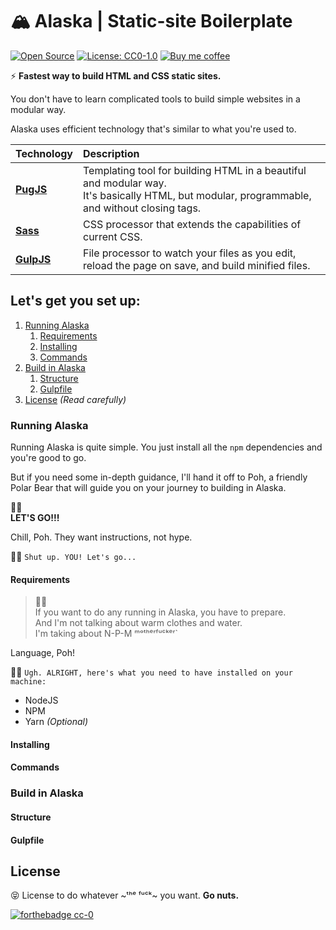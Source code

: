 # 🏔 Alaska | Static-site Boilerplate

[![Open Source](https://badgen.net/badge/icon/Open%20Source?icon=github&label&color=black)](https://github.com/pixelsbyeryc/alaska)
[![License: CC0-1.0](https://badgen.net/badge/License%20/CC0/black?icon=false)](http://creativecommons.org/publicdomain/zero/1.0/)
[![Buy me coffee](https://badgen.net/badge/icon/Tip%20me%20in%20ETH?icon=buymeacoffee&label&color=yellow)](https://etherscan.io/address/0x750889c704857f766420b14723Ecb8320EB8E9ab)

:zap: **Fastest way to build HTML and CSS static sites.**

You don't have to learn complicated tools to build simple websites in a modular way.

Alaska uses efficient technology that's similar to what you're used to.

| Technology | Description |
| :--- | :--- |
| [**PugJS**](https://pugjs.org/) | Templating tool for building HTML in a beautiful and modular way. <br> It's basically HTML, but modular, programmable, and without closing tags. |
| [**Sass**](https://sass-lang.com/) | CSS processor that extends the capabilities of current CSS. |
| [**GulpJS**](https://gulpjs.com/) | File processor to watch your files as you edit, reload the page on save, and build minified files. |

## Let's get you set up:

1. [Running Alaska](#running-alaska)
    1. [Requirements](#requirements)
    2. [Installing](#installing)
    3. [Commands](#commands)
2. [Build in Alaska](#build-in-alaska)
    1. [Structure](#structure)
    2. [Gulpfile](#gulpfile)
3. [License](#license) _(Read carefully)_

### Running Alaska

Running Alaska is quite simple. You just install all the `npm` dependencies and you're good to go. 

But if you need some in-depth guidance, I'll hand it off to Poh, a friendly Polar Bear that will guide you on your journey to building in Alaska.

🐻‍❄️ <br>**LET'S GO!!!**

Chill, Poh. They want instructions, not hype.

🐻‍❄️ `Shut up. YOU! Let's go...`

#### Requirements

> 🐻‍❄️ <br>If you want to do any running in Alaska, you have to prepare. 
> <br>And I'm not talking about warm clothes and water. 
> <br>I'm taking about N-P-M ᵐᵒᵗʰᵉʳᶠᵘᶜᵏᵉʳ`

Language, Poh!

🐻‍❄️ `Ugh. ALRIGHT, here's what you need to have installed on your machine:`

* NodeJS
* NPM
* Yarn _(Optional)_



#### Installing

#### Commands

### Build in Alaska

#### Structure

#### Gulpfile

## License

:stuck_out_tongue_closed_eyes: License to do whatever ~ᵗʰᵉ ᶠᵘᶜᵏ~ you want. **Go nuts.**

[![forthebadge cc-0](http://ForTheBadge.com/images/badges/cc-0.svg)](http://ForTheBadge.com)
